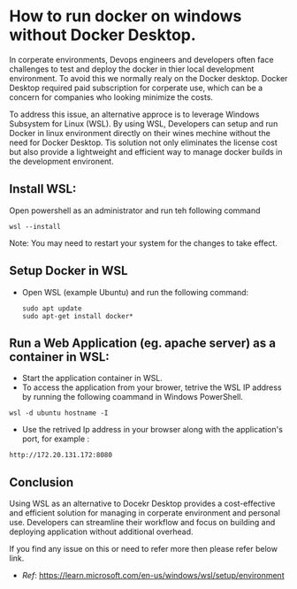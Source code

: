# How to run docker on windows without Docker Desktop.
In corperate environments, Devops engineers and developers often face challenges to test and deploy the docker in thier local development environment. To avoid this we normally realy on the Docker desktop. Docker Desktop required paid subscription for corperate use, which can be a concern for companies who looking minimize the costs.

To address this issue, an alternative approce is to leverage Windows Subsystem for Linux (WSL). By using WSL, Developers can setup and run Docker in linux environment directly on their wines mechine without the need for Docker Desktop. Tis solution not only eliminates the license cost but also provide a lightweight and efficient way to manage docker builds in the development environent.
## Install WSL:
Open powershell as an administrator and run teh following command
```
wsl --install
```
Note: You may need to restart your system for the changes to take effect.

## Setup Docker in WSL
- Open WSL (example Ubuntu) and run the following command:
  ```
  sudo apt update
  sudo apt-get install docker*
  ```
## Run a Web Application (eg. apache server) as a container in WSL:
- Start the application container in WSL.
- To access the application from your brower, tetrive the WSL IP address by running the following coammand in Windows PowerShell.
```
wsl -d ubuntu hostname -I
```
- Use  the retrived Ip address in your browser along with the application's port, for example :
```
http://172.20.131.172:8080
```
## Conclusion
Using WSL as an alternative to Docekr Desktop provides a cost-effective and efficient solution for managing in corperate environment and personal use. Developers can streamline their workflow and focus on building and deploying application without additional overhead.

If you find any issue on this or need to refer more then please refer below link.
- *Ref*: https://learn.microsoft.com/en-us/windows/wsl/setup/environment


